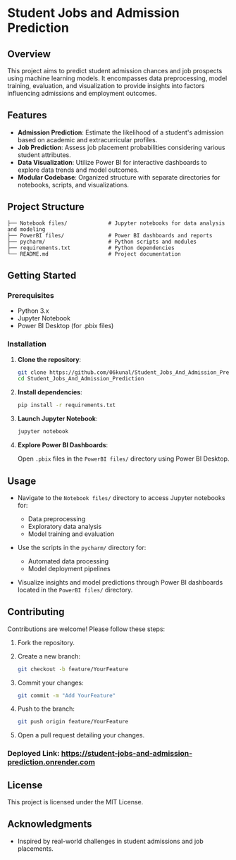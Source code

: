 # Student Jobs and Admission Prediction

## Overview

This project aims to predict student admission chances and job prospects using machine learning models. It encompasses data preprocessing, model training, evaluation, and visualization to provide insights into factors influencing admissions and employment outcomes.

## Features

* **Admission Prediction**: Estimate the likelihood of a student's admission based on academic and extracurricular profiles.
* **Job Prediction**: Assess job placement probabilities considering various student attributes.
* **Data Visualization**: Utilize Power BI for interactive dashboards to explore data trends and model outcomes.
* **Modular Codebase**: Organized structure with separate directories for notebooks, scripts, and visualizations.

## Project Structure

```
├── Notebook files/             # Jupyter notebooks for data analysis and modeling
├── PowerBI files/              # Power BI dashboards and reports
├── pycharm/                    # Python scripts and modules
├── requirements.txt            # Python dependencies
└── README.md                   # Project documentation
```

## Getting Started

### Prerequisites

* Python 3.x
* Jupyter Notebook
* Power BI Desktop (for .pbix files)

### Installation

1. **Clone the repository**:

   ```bash
   git clone https://github.com/06kunal/Student_Jobs_And_Admission_Prediction.git
   cd Student_Jobs_And_Admission_Prediction
   ```

2. **Install dependencies**:

   ```bash
   pip install -r requirements.txt
   ```

3. **Launch Jupyter Notebook**:

   ```bash
   jupyter notebook
   ```

4. **Explore Power BI Dashboards**:

   Open `.pbix` files in the `PowerBI files/` directory using Power BI Desktop.

## Usage

* Navigate to the `Notebook files/` directory to access Jupyter notebooks for:

  * Data preprocessing
  * Exploratory data analysis
  * Model training and evaluation

* Use the scripts in the `pycharm/` directory for:

  * Automated data processing
  * Model deployment pipelines

* Visualize insights and model predictions through Power BI dashboards located in the `PowerBI files/` directory.

## Contributing

Contributions are welcome! Please follow these steps:

1. Fork the repository.

2. Create a new branch:

   ```bash
   git checkout -b feature/YourFeature
   ```

3. Commit your changes:

   ```bash
   git commit -m "Add YourFeature"
   ```

4. Push to the branch:

   ```bash
   git push origin feature/YourFeature
   ```

5. Open a pull request detailing your changes.

### Deployed Link: https://student-jobs-and-admission-prediction.onrender.com

## License

This project is licensed under the MIT License.

## Acknowledgments

* Inspired by real-world challenges in student admissions and job placements.
